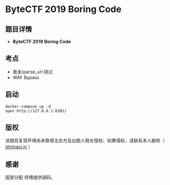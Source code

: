 # ByteCTF 2019 Boring Code

## 题目详情

- **ByteCTF 2019 Boring Code**

## 考点

- 氪金/parse_url 绕过
- WAF Bypass

## 启动

    docker-compose up -d
    open http://127.0.0.1:8302/

## 版权

该题目复现环境尚未取得主办方及出题人相关授权，如果侵权，请联系本人删除（ i@zhaoj.in ）

## 感谢

国家分配 师傅提供源码。
